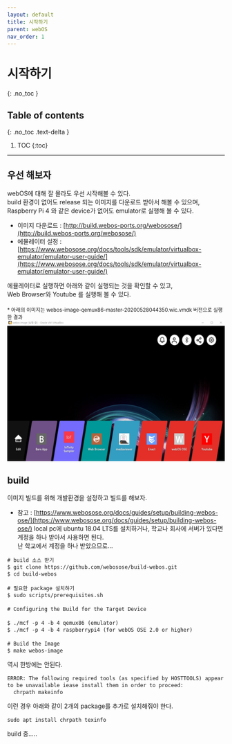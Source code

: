 ```yaml
---
layout: default
title: 시작하기
parent: webOS
nav_order: 1
---
```


# 시작하기
{: .no_toc }

## Table of contents
{: .no_toc .text-delta }

1. TOC
{:toc}

---

## 우선 해보자
webOS에 대해 잘 몰라도 우선 시작해볼 수 있다.<br>
build 환경이 없어도 release 되는 이미지를 다운로드 받아서 해볼 수 있으며,<br>
Raspberry Pi 4 와 같은 device가 없어도 emulator로 실행해 볼 수 있다.<br>
* 이미지 다운로드 : [http://build.webos-ports.org/webosose/](http://build.webos-ports.org/webosose/)
* 에뮬레이터 설정 : [https://www.webosose.org/docs/tools/sdk/emulator/virtualbox-emulator/emulator-user-guide/](https://www.webosose.org/docs/tools/sdk/emulator/virtualbox-emulator/emulator-user-guide/)

에뮬레이터로 실행하면 아래와 같이 실행되는 것을 확인할 수 있고,<br>
Web Browser와 Youtube 를 실행해 볼 수 있다.<br>
<br>
<small>* 아래의 이미지는 webos-image-qemux86-master-20200528044350.wic.vmdk 버전으로 실행한 결과</small>
![](./vbox_emulator_image.jpg)

## build
이미지 빌드를 위해 개발환경을 설정하고 빌드를 해보자.<br>
* 참고 : [https://www.webosose.org/docs/guides/setup/building-webos-ose/](https://www.webosose.org/docs/guides/setup/building-webos-ose/)
local pc에 ubuntu 18.04 LTS를 설치하거나, 학교나 회사에 서버가 있다면 계정을 하나 받아서 사용하면 된다.<br>
난 학교에서 계정을 하나 받았으므로...<br>

```
# build 소스 받기
$ git clone https://github.com/webosose/build-webos.git
$ cd build-webos

# 필요한 package 설치하기
$ sudo scripts/prerequisites.sh

# Configuring the Build for the Target Device

$ ./mcf -p 4 -b 4 qemux86 (emulator)
$ ./mcf -p 4 -b 4 raspberrypi4 (for webOS OSE 2.0 or higher)

# Build the Image
$ make webos-image
```

역시 한방에는 안된다.<br>

```
ERROR: The following required tools (as specified by HOSTTOOLS) appear to be unavailable iease install them in order to proceed:
  chrpath makeinfo
```

이런 경우 아래와 같이 2개의 package를 추가로 설치해줘야 한다.

```
sudo apt install chrpath texinfo
```
build 중.....<br>
